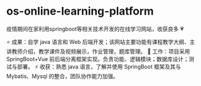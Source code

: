 # os-online-learning-platform

疫情期间在家利用springboot等相关技术开发的在线学习网站，收获良多 :heartpulse:

:star: 成果：自学 java 语言和 Web 后端开发；该网站主要功能有课程教学大纲、主讲教师介绍，教学课件及视频展示，作业管理，题库管理。
:information_desk_person: 工作：项目采用 SpringBoot+Vue 前后端分离框架实现。负责功能、逻辑模块；数据库设计；测试与部署。
:zap: 收获：熟悉 java 语言，了解并使用 SpringBoot 框架及其与 Mybatis、Mysql 的整合，团队协作能力加强。
